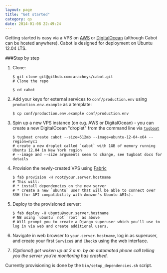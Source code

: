 ```yaml
---
layout: page
title: "Get started"
category: qs
date: 2014-01-08 22:49:24
---
```


Getting started is easy via a VPS on [AWS](https://aws.amazon.com) or [DigitalOcean](https://www.digitalocean.com) (although Cabot can be hosted anywhere). Cabot is designed for deployment on Ubuntu 12.04 LTS.

###Step by step

1.  Clone:

        $ git clone git@github.com:arachnys/cabot.git
        # Clone the repo

        $ cd cabot

2.  Add your keys for external services to `conf/production.env` using `production.env.example` as a template:

        $ cp conf/production.env.example conf/production.env

3.  Spin up a new VPS instance (on e.g. AWS or DigitalOcean) - you can create a new DigitalOcean "droplet" from the command line via [`tugboat`](https://github.com/pearkes/tugboat)

        $ tugboat create cabot --size=512mb --image=ubuntu-12-04-x64 --region=nyc1
        # create a new droplet called `cabot` with 1GB of memory running Ubuntu 12.04 in New York region
        # --image and --size arguments seem to change, see tugboat docs for details

4.  Provision the newly-created VPS using [Fabric](http://docs.fabfile.org/)

        $ fab provision -H root@your.server.hostname
        # This will:
        # * install dependencies on the new server
        # * create a new `ubuntu` user that will be able to connect over SSH (for API compatibility with Amazon's Ubuntu AMIs).

5.  Deploy to the provisioned server:

        $ fab deploy -H ubuntu@your.server.hostname
        # NB using `ubuntu` not `root` as above
        # Will prompt you to create a Django superuser which you'll use to log in via web and create additional users.

6.  Navigate in web browser to `your.server.hostname`, log in as superuser, and create your first `Service`s and `Check`s using the web interface.

7.  *(Optional) get woken up at 3 a.m. by an automated phone call telling you the server you're monitoring has crashed.*

Currently provisioning is done by the `bin/setup_dependencies.sh` script.
